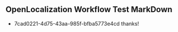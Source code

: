 ## OpenLocalization Workflow Test MarkDown
* 7cad0221-4d75-43aa-985f-bfba5773e4cd thanks!

<!--HONumber=Jul16_HO4-->


